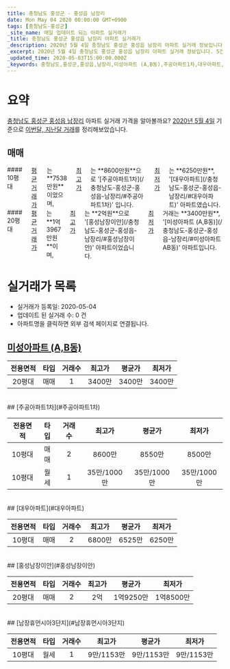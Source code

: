 ```yaml
---
title: 충청남도 홍성군 - 홍성읍 남장리
date: Mon May 04 2020 00:00:00 GMT+0900
tags: [충청남도-홍성군]
_site_name: 매일 업데이트 되는 아파트 실거래가
_title: 충청남도 홍성군 홍성읍 남장리 아파트 실거래가
_description: 2020년 5월 4일 충청남도 홍성군 홍성읍 남장리 아파트 실거래 정보입니다. 5건 아파트 정보가 있습니다.
_excerpt: 2020년 5월 4일 충청남도 홍성군 홍성읍 남장리 아파트 실거래 정보입니다. 5건 아파트 정보가 있습니다.
_updated_time: 2020-05-03T15:00:00.000Z
_keywords: 충청남도,홍성군,홍성읍,남장리,미성아파트 (A,B동),주공아파트1차,대우아파트,홍성남장이안,남장휴먼시아3단지
---
```





# 요약
<ins>충청남도 홍성군 홍성읍 남장리</ins> 아파트 실거래 가격을 알아볼까요? <ins>2020년 5월 4일</ins> 기준으로 <ins>이번달, 지난달 거래</ins>를 정리해보았습니다.

## 매매
<div class="container">
<div class="six columns" markdown="1">
#### 10평대
<ins>평균 거래가</ins>는 **7538만원**이었으며, <ins>최고가</ins>는 **8600만원**으로 '[주공아파트1차](/충청남도-홍성군-홍성읍-남장리/#주공아파트1차)' 입니다. <ins>최저가</ins>는 **6250만원**, '[대우아파트](/충청남도-홍성군-홍성읍-남장리/#대우아파트)' 아파트였습니다.
</div>
<div class="six columns" markdown="1">
#### 20평대
<ins>평균 거래가</ins>는 **1억3967만원**이며, <ins>최고가</ins>는 **2억원**으로 '[홍성남장이안](/충청남도-홍성군-홍성읍-남장리/#홍성남장이안)' 아파트이었습니다. <ins>최저가</ins> 거래는 **3400만원**, '[미성아파트 (A,B동)](/충청남도-홍성군-홍성읍-남장리/#미성아파트AB동)' 아파트입니다.
</div>
</div>



# 실거래가 목록
- 실거래가 등록일: 2020-05-04
- 업데이트 된 실거래 수: 0 건
- 아파트명을 클릭하면 외부 검색 페이지로 연결됩니다.

## [미성아파트 (A,B동)](#미성아파트AB동)

|전용면적|타입|거래수|최고가|평균가|최저가|
|:---:|:---:|:---:|:---:|:---:|:---:|
|20평대|<span class="deal-type-1">매매</span>|1|3400만|3400만|3400만|

<br/>
## [주공아파트1차](#주공아파트1차)

|전용면적|타입|거래수|최고가|평균가|최저가|
|:---:|:---:|:---:|:---:|:---:|:---:|
|10평대|<span class="deal-type-1">매매</span>|2|8600만|8550만|8500만|
|10평대|<span class="deal-type-3">월세</span>|1|35만/1000만|35만/1000만|35만/1000만|

<br/>
## [대우아파트](#대우아파트)

|전용면적|타입|거래수|최고가|평균가|최저가|
|:---:|:---:|:---:|:---:|:---:|:---:|
|10평대|<span class="deal-type-1">매매</span>|2|6800만|6525만|6250만|

<br/>
## [홍성남장이안](#홍성남장이안)

|전용면적|타입|거래수|최고가|평균가|최저가|
|:---:|:---:|:---:|:---:|:---:|:---:|
|20평대|<span class="deal-type-1">매매</span>|2|2억|1억9250만|1억8500만|

<br/>
## [남장휴먼시아3단지](#남장휴먼시아3단지)

|전용면적|타입|거래수|최고가|평균가|최저가|
|:---:|:---:|:---:|:---:|:---:|:---:|
|10평대|<span class="deal-type-3">월세</span>|1|9만/1153만|9만/1153만|9만/1153만|

<br/>



